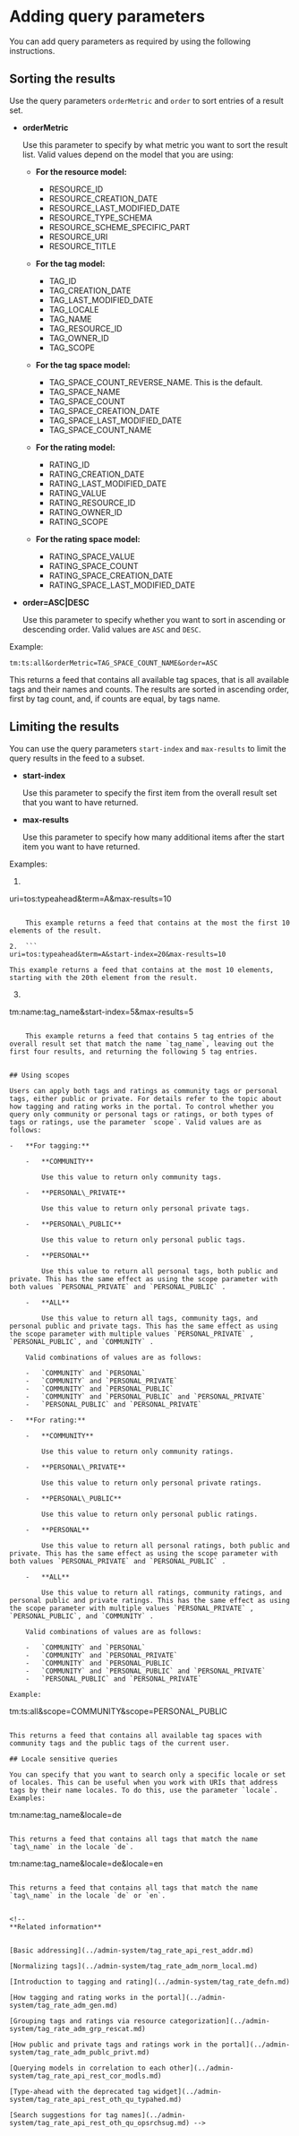 # Adding query parameters

You can add query parameters as required by using the following instructions.

## Sorting the results

Use the query parameters `orderMetric` and `order` to sort entries of a result set.

-   **orderMetric**

    Use this parameter to specify by what metric you want to sort the result list. Valid values depend on the model that you are using:

    -   **For the resource model:**

        -   RESOURCE\_ID
        -   RESOURCE\_CREATION\_DATE
        -   RESOURCE\_LAST\_MODIFIED\_DATE
        -   RESOURCE\_TYPE\_SCHEMA
        -   RESOURCE\_SCHEME\_SPECIFIC\_PART
        -   RESOURCE\_URI
        -   RESOURCE\_TITLE
    -   **For the tag model:**

        -   TAG\_ID
        -   TAG\_CREATION\_DATE
        -   TAG\_LAST\_MODIFIED\_DATE
        -   TAG\_LOCALE
        -   TAG\_NAME
        -   TAG\_RESOURCE\_ID
        -   TAG\_OWNER\_ID
        -   TAG\_SCOPE
    -   **For the tag space model:**

        -   TAG\_SPACE\_COUNT\_REVERSE\_NAME. This is the default.
        -   TAG\_SPACE\_NAME
        -   TAG\_SPACE\_COUNT
        -   TAG\_SPACE\_CREATION\_DATE
        -   TAG\_SPACE\_LAST\_MODIFIED\_DATE
        -   TAG\_SPACE\_COUNT\_NAME
    -   **For the rating model:**

        -   RATING\_ID
        -   RATING\_CREATION\_DATE
        -   RATING\_LAST\_MODIFIED\_DATE
        -   RATING\_VALUE
        -   RATING\_RESOURCE\_ID
        -   RATING\_OWNER\_ID
        -   RATING\_SCOPE
    -   **For the rating space model:**

        -   RATING\_SPACE\_VALUE
        -   RATING\_SPACE\_COUNT
        -   RATING\_SPACE\_CREATION\_DATE
        -   RATING\_SPACE\_LAST\_MODIFIED\_DATE
-   **order=ASC\|DESC**

    Use this parameter to specify whether you want to sort in ascending or descending order. Valid values are `ASC` and `DESC`.


Example:

```
tm:ts:all&orderMetric=TAG_SPACE_COUNT_NAME&order=ASC
```

This returns a feed that contains all available tag spaces, that is all available tags and their names and counts. The results are sorted in ascending order, first by tag count, and, if counts are equal, by tags name.

## Limiting the results

You can use the query parameters `start-index` and `max-results` to limit the query results in the feed to a subset.

-   **start-index**

    Use this parameter to specify the first item from the overall result set that you want to have returned.

-   **max-results**

    Use this parameter to specify how many additional items after the start item you want to have returned.


Examples:

1.  ```
uri=tos:typeahead&term=A&max-results=10
```

    This example returns a feed that contains at the most the first 10 elements of the result.

2.  ```
uri=tos:typeahead&term=A&start-index=20&max-results=10
```

    This example returns a feed that contains at the most 10 elements, starting with the 20th element from the result.

3.  ```
tm:name:tag\_name&start-index=5&max-results=5
```

    This example returns a feed that contains 5 tag entries of the overall result set that match the name `tag_name`, leaving out the first four results, and returning the following 5 tag entries.


## Using scopes

Users can apply both tags and ratings as community tags or personal tags, either public or private. For details refer to the topic about how tagging and rating works in the portal. To control whether you query only community or personal tags or ratings, or both types of tags or ratings, use the parameter `scope`. Valid values are as follows:

-   **For tagging:**

    -   **COMMUNITY**

        Use this value to return only community tags.

    -   **PERSONAL\_PRIVATE**

        Use this value to return only personal private tags.

    -   **PERSONAL\_PUBLIC**

        Use this value to return only personal public tags.

    -   **PERSONAL**

        Use this value to return all personal tags, both public and private. This has the same effect as using the scope parameter with both values `PERSONAL_PRIVATE` and `PERSONAL_PUBLIC` .

    -   **ALL**

        Use this value to return all tags, community tags, and personal public and private tags. This has the same effect as using the scope parameter with multiple values `PERSONAL_PRIVATE` , `PERSONAL_PUBLIC`, and `COMMUNITY` .

    Valid combinations of values are as follows:

    -   `COMMUNITY` and `PERSONAL`
    -   `COMMUNITY` and `PERSONAL_PRIVATE`
    -   `COMMUNITY` and `PERSONAL_PUBLIC`
    -   `COMMUNITY` and `PERSONAL_PUBLIC` and `PERSONAL_PRIVATE`
    -   `PERSONAL_PUBLIC` and `PERSONAL_PRIVATE`

-   **For rating:**

    -   **COMMUNITY**

        Use this value to return only community ratings.

    -   **PERSONAL\_PRIVATE**

        Use this value to return only personal private ratings.

    -   **PERSONAL\_PUBLIC**

        Use this value to return only personal public ratings.

    -   **PERSONAL**

        Use this value to return all personal ratings, both public and private. This has the same effect as using the scope parameter with both values `PERSONAL_PRIVATE` and `PERSONAL_PUBLIC` .

    -   **ALL**

        Use this value to return all ratings, community ratings, and personal public and private ratings. This has the same effect as using the scope parameter with multiple values `PERSONAL_PRIVATE` , `PERSONAL_PUBLIC`, and `COMMUNITY` .

    Valid combinations of values are as follows:

    -   `COMMUNITY` and `PERSONAL`
    -   `COMMUNITY` and `PERSONAL_PRIVATE`
    -   `COMMUNITY` and `PERSONAL_PUBLIC`
    -   `COMMUNITY` and `PERSONAL_PUBLIC` and `PERSONAL_PRIVATE`
    -   `PERSONAL_PUBLIC` and `PERSONAL_PRIVATE`

Example:

```
tm:ts:all&scope=COMMUNITY&scope=PERSONAL_PUBLIC 
```

This returns a feed that contains all available tag spaces with community tags and the public tags of the current user.

## Locale sensitive queries

You can specify that you want to search only a specific locale or set of locales. This can be useful when you work with URIs that address tags by their name locales. To do this, use the parameter `locale`. Examples:

```
tm:name:tag\_name&locale=de
```

This returns a feed that contains all tags that match the name `tag\_name` in the locale `de`.

```
tm:name:tag\_name&locale=de&locale=en
```

This returns a feed that contains all tags that match the name `tag\_name` in the locale `de` or `en`.


<!--
**Related information**  


[Basic addressing](../admin-system/tag_rate_api_rest_addr.md)

[Normalizing tags](../admin-system/tag_rate_adm_norm_local.md)

[Introduction to tagging and rating](../admin-system/tag_rate_defn.md)

[How tagging and rating works in the portal](../admin-system/tag_rate_adm_gen.md)

[Grouping tags and ratings via resource categorization](../admin-system/tag_rate_adm_grp_rescat.md)

[How public and private tags and ratings work in the portal](../admin-system/tag_rate_adm_publc_privt.md)

[Querying models in correlation to each other](../admin-system/tag_rate_api_rest_cor_modls.md)

[Type-ahead with the deprecated tag widget](../admin-system/tag_rate_api_rest_oth_qu_typahed.md)

[Search suggestions for tag names](../admin-system/tag_rate_api_rest_oth_qu_opsrchsug.md) -->
 